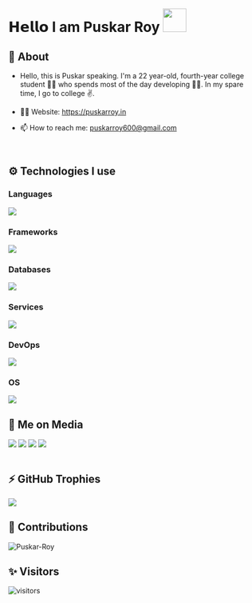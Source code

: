 # 𝗛𝗲𝗹𝗹𝗼 I am Puskar Roy <img src="https://cdn.pixabay.com/animation/2023/05/25/09/35/09-35-39-25_512.gif" width="47"> 

<div align="left" width="100%">

## 🧐 About

- Hello, this is Puskar speaking. I'm a 22 year-old, fourth-year college student 👨‍🎓 who spends most of the day developing 🧑‍💻. In my spare time, I go to college ✌.

- 👨‍💻 Website: https://puskarroy.in
- 📫 How to reach me: puskarroy600@gmail.com
  
<br />

## ⚙️ Technologies I use
   
### Languages
<img src="https://skillicons.dev/icons?i=rust,javascript,typescript,python,go,java,c,matlab&theme=dark" />

### Frameworks
<img src="https://skillicons.dev/icons?i=actix,react,nextjs,remix,fastapi,nodejs,nestjs,tauri,tailwindcss,bootstrap,materialui,jquery,express,webpack,jest,electron,graphql,bun,bash,django,discordjs,selenium,bots,&theme=dark" />

### Databases
<img src="https://skillicons.dev/icons?i=dynamodb,kafka,redis,rabbitmq,postgresql,mongodb,mysql,firebase,sqlite&theme=dark" />

### Services
<img src="https://skillicons.dev/icons?i=aws,vercel,netlify,replit&theme=dark" />

### DevOps
<img src="https://skillicons.dev/icons?i=nginx,docker,kubernetes,github,githubactions,gitlab,grafana,jenkins,git&theme=dark" />

### OS
<img src="https://skillicons.dev/icons?i=kali,ubuntu,windows" />

<br />

## 📱 Me on Media
<div>
   <a href="https://www.instagram.com/puskar__xd/?hl=en"><img src="https://skillicons.dev/icons?i=instagram&theme=dark" /></a>
   <a href="https://twitter.com/PuskarR_"><img src="https://skillicons.dev/icons?i=twitter&theme=dark" /></a>
   <a href="https://www.linkedin.com/in/puskar-roy/"><img src="https://skillicons.dev/icons?i=linkedin&theme=dark" /></a>
   <a href="https://puskarroy.site"><img src="https://skillicons.dev/icons?i=discord&theme=dark" /></a>
</div>

<br />

## ⚡ GitHub Trophies</h2>
<img src="https://github-profile-trophy.vercel.app/?username=Puskar-Roy&theme=darkhub&no-frame=true&margin-w=15&margin-h=15" />

<br />

## 🌱 Contributions

<p><img align="center" src="https://github-readme-streak-stats.herokuapp.com/?user=Puskar-Roy&theme=dark&hide_border=false" alt="Puskar-Roy" /></p>


## ✨ Visitors

![visitors](https://visitor-badge.laobi.icu/badge?page_id=Puskar-Roy)

<br />


